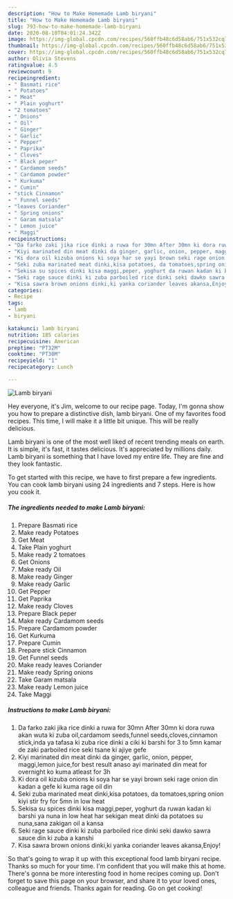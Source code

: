 ```yaml
---
description: "How to Make Homemade Lamb biryani"
title: "How to Make Homemade Lamb biryani"
slug: 793-how-to-make-homemade-lamb-biryani
date: 2020-08-10T04:01:24.342Z
image: https://img-global.cpcdn.com/recipes/560ffb48c6d58ab6/751x532cq70/lamb-biryani-recipe-main-photo.jpg
thumbnail: https://img-global.cpcdn.com/recipes/560ffb48c6d58ab6/751x532cq70/lamb-biryani-recipe-main-photo.jpg
cover: https://img-global.cpcdn.com/recipes/560ffb48c6d58ab6/751x532cq70/lamb-biryani-recipe-main-photo.jpg
author: Olivia Stevens
ratingvalue: 4.5
reviewcount: 9
recipeingredient:
- " Basmati rice"
- " Potatoes"
- " Meat"
- " Plain yoghurt"
- "2 tomatoes"
- " Onions"
- " Oil"
- " Ginger"
- " Garlic"
- " Pepper"
- " Paprika"
- " Cloves"
- " Black peper"
- " Cardamom seeds"
- " Cardamom powder"
- " Kurkuma"
- " Cumin"
- "stick Cinnamon"
- " Funnel seeds"
- "leaves Coriander"
- " Spring onions"
- " Garam matsala"
- " Lemon juice"
- " Maggi"
recipeinstructions:
- "Da farko zaki jika rice dinki a ruwa for 30mn After 30mn ki dora ruwa akan wuta ki zuba oil,cardamom seeds,funnel seeds,cloves,cinnamon stick,inda ya tafasa ki zuba rice dinki a ciki ki barshi for 3 to 5mn kamar de zaki parboiled rice seki tsane ki ajiye gefe"
- "Kiyi marinated din meat dinki da ginger, garlic, onion, pepper, maggi,lemon juice,for best result anaso ayi marinated din meat for overnight ko kuma atleast for 3h"
- "Ki dora oil kizuba onions ki soya har se yayi brown seki rage onion din kadan a gefe ki kuma rage oil din"
- "Seki zuba marinated meat dinki,kisa potatoes, da tomatoes,spring onion kiyi stir fry for 5mn in low heat"
- "Sekisa su spices dinki kisa maggi,peper, yoghurt da ruwan kadan ki barshi ya nuna in low heat har sekigan meat dinki da potatoes su nuna,sana zakigan oil a kansa"
- "Seki rage sauce dinki ki zuba parboiled rice dinki seki dawko sawra sauce din ki zuba a kanshi"
- "Kisa sawra brown onions dinki,ki yanka coriander leaves akansa,Enjoy!"
categories:
- Recipe
tags:
- lamb
- biryani

katakunci: lamb biryani 
nutrition: 185 calories
recipecuisine: American
preptime: "PT32M"
cooktime: "PT30M"
recipeyield: "1"
recipecategory: Lunch

---
```



![Lamb biryani](https://img-global.cpcdn.com/recipes/560ffb48c6d58ab6/751x532cq70/lamb-biryani-recipe-main-photo.jpg)

Hey everyone, it's Jim, welcome to our recipe page. Today, I'm gonna show you how to prepare a distinctive dish, lamb biryani. One of my favorites food recipes. This time, I will make it a little bit unique. This will be really delicious.

Lamb biryani is one of the most well liked of recent trending meals on earth. It is simple, it's fast, it tastes delicious. It's appreciated by millions daily. Lamb biryani is something that I have loved my entire life. They are fine and they look fantastic.




To get started with this recipe, we have to first prepare a few ingredients. You can cook lamb biryani using 24 ingredients and 7 steps. Here is how you cook it.

<!--inarticleads1-->

##### The ingredients needed to make Lamb biryani:

1. Prepare  Basmati rice
1. Make ready  Potatoes
1. Get  Meat
1. Take  Plain yoghurt
1. Make ready 2 tomatoes
1. Get  Onions
1. Make ready  Oil
1. Make ready  Ginger
1. Make ready  Garlic
1. Get  Pepper
1. Get  Paprika
1. Make ready  Cloves
1. Prepare  Black peper
1. Make ready  Cardamom seeds
1. Prepare  Cardamom powder
1. Get  Kurkuma
1. Prepare  Cumin
1. Prepare stick Cinnamon
1. Get  Funnel seeds
1. Make ready leaves Coriander
1. Make ready  Spring onions
1. Take  Garam matsala
1. Make ready  Lemon juice
1. Take  Maggi




<!--inarticleads2-->

##### Instructions to make Lamb biryani:

1. Da farko zaki jika rice dinki a ruwa for 30mn After 30mn ki dora ruwa akan wuta ki zuba oil,cardamom seeds,funnel seeds,cloves,cinnamon stick,inda ya tafasa ki zuba rice dinki a ciki ki barshi for 3 to 5mn kamar de zaki parboiled rice seki tsane ki ajiye gefe
1. Kiyi marinated din meat dinki da ginger, garlic, onion, pepper, maggi,lemon juice,for best result anaso ayi marinated din meat for overnight ko kuma atleast for 3h
1. Ki dora oil kizuba onions ki soya har se yayi brown seki rage onion din kadan a gefe ki kuma rage oil din
1. Seki zuba marinated meat dinki,kisa potatoes, da tomatoes,spring onion kiyi stir fry for 5mn in low heat
1. Sekisa su spices dinki kisa maggi,peper, yoghurt da ruwan kadan ki barshi ya nuna in low heat har sekigan meat dinki da potatoes su nuna,sana zakigan oil a kansa
1. Seki rage sauce dinki ki zuba parboiled rice dinki seki dawko sawra sauce din ki zuba a kanshi
1. Kisa sawra brown onions dinki,ki yanka coriander leaves akansa,Enjoy!




So that's going to wrap it up with this exceptional food lamb biryani recipe. Thanks so much for your time. I'm confident that you will make this at home. There's gonna be more interesting food in home recipes coming up. Don't forget to save this page on your browser, and share it to your loved ones, colleague and friends. Thanks again for reading. Go on get cooking!

